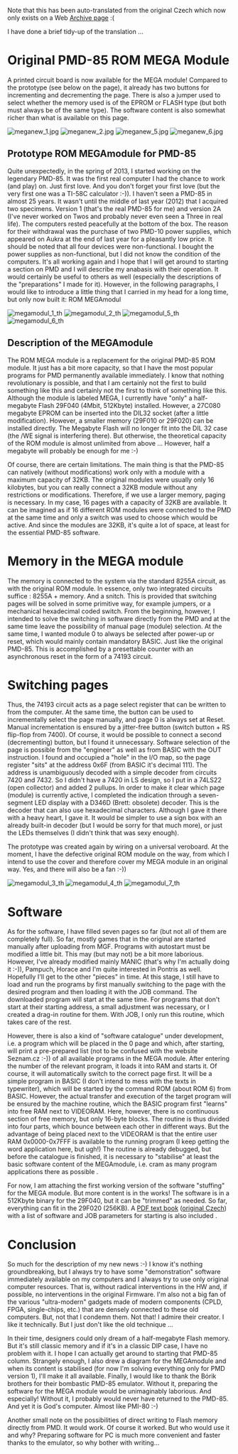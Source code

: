 Note that this has been auto-translated from the original Czech which now only exists on a Web [Archive page](https://web.archive.org/web/20170906110934/http://www.nostalcomp.cz/pmd_megamodul.php) :(<br>

I have done a brief tidy-up of the translation ... <br>

# Original PMD-85 ROM MEGA Module
A printed circuit board is now available for the MEGA module! Compared to the prototype (see below on the page), it already has two buttons for incrementing and decrementing the page. There is also a jumper used to select whether the memory used is of the EPROM or FLASH type (but both must always be of the same type). The software content is also somewhat richer than what is available on this page. <br>

![meganew_1.jpg](meganew_1.jpg)
![meganew_2.jpg](meganew_2.jpg)
![meganew_5.jpg](meganew_5.jpg)
![meganew_6.jpg](meganew_6.jpg)

## Prototype ROM MEGAmodule for PMD-85
Quite unexpectedly, in the spring of 2013, I started working on the legendary PMD-85. It was the first real computer I had the chance to work (and play) on. Just first love. And you don't forget your first love (but the very first one was a TI-58C calculator :-)). I haven't seen a PMD-85 in almost 25 years. It wasn't until the middle of last year (2012) that I acquired two specimens. Version 1 (that's the real PMD-85 for me) and version 2A (I've never worked on Twos and probably never even seen a Three in real life). The computers rested peacefully at the bottom of the box. The reason for their withdrawal was the purchase of two PMD-10 power supplies, which appeared on Aukra at the end of last year for a pleasantly low price. It should be noted that all four devices were non-functional. I bought the power supplies as non-functional, but I did not know the condition of the computers. It's all working again and I hope that I will get around to starting a section on PMD and I will describe my anabasis with their operation. It would certainly be useful to others as well (especially the descriptions of the "preparations" I made for it). However, in the following paragraphs, I would like to introduce a little thing that I carried in my head for a long time, but only now built it: ROM MEGAmodul

![megamodul_1_th](megamodul_1_th.jpg)
![megamodul_2_th](megamodul_2_th.jpg)
![megamodul_5_th](megamodul_5_th.jpg)
![megamodul_6_th](megamodul_6_th.jpg)

## Description of the MEGAmodule
The ROM MEGA module is a replacement for the original PMD-85 ROM module. It just has a bit more capacity, so that I have the most popular programs for PMD permanently available immediately. I know that nothing revolutionary is possible, and that I am certainly not the first to build something like this and certainly not the first to think of something like this. Although the module is labeled MEGA, I currently have "only" a half-megabyte Flash 29F040 (4Mbit, 512Kbyte) installed. However, a 27C080 megabyte EPROM can be inserted into the DIL32 socket (after a little modification). However, a smaller memory (29F010 or 29F020) can be installed directly. The Megabyte Flash will no longer fit into the DIL 32 case (the /WE signal is interfering there). But otherwise, the theoretical capacity of the ROM module is almost unlimited from above ... However, half a megabyte will probably be enough for me :-)

Of course, there are certain limitations. The main thing is that the PMD-85 can natively (without modifications) work only with a module with a maximum capacity of 32KB. The original modules were usually only 16 kilobytes, but you can really connect a 32KB module without any restrictions or modifications. Therefore, if we use a larger memory, paging is necessary. In my case, 16 pages with a capacity of 32KB are available. It can be imagined as if 16 different ROM modules were connected to the PMD at the same time and only a switch was used to choose which would be active. And since the modules are 32KB, it's quite a lot of space, at least for the essential PMD-85 software.

# Memory in the MEGA module
The memory is connected to the system via the standard 8255A circuit, as with the original ROM module. In essence, only two integrated circuits suffice : 8255A + memory. And a snitch. This is provided that switching pages will be solved in some primitive way, for example jumpers, or a mechanical hexadecimal coded switch. From the beginning, however, I intended to solve the switching in software directly from the PMD and at the same time leave the possibility of manual page (module) selection. At the same time, I wanted module 0 to always be selected after power-up or reset, which would mainly contain mandatory BASIC. Just like the original PMD-85. This is accomplished by a presettable counter with an asynchronous reset in the form of a 74193 circuit.

# Switching pages
Thus, the 74193 circuit acts as a page select register that can be written to from the computer. At the same time, the button can be used to incrementally select the page manually, and page 0 is always set at Reset. Manual incrementation is ensured by a jitter-free button (switch button + RS flip-flop from 7400). Of course, it would be possible to connect a second (decrementing) button, but I found it unnecessary. Software selection of the page is possible from the "engineer" as well as from BASIC with the OUT instruction. I found and occupied a "hole" in the I/O map, so the page register "sits" at the address 0x6F (from BASIC it's decimal 111). The address is unambiguously decoded with a simple decoder from circuits 7420 and 7432. So I didn't have a 7420 in LS design, so I put in a 74LS22 (open collector) and added 2 pullups. In order to make it clear which page (module) is currently active, I completed the indication through a seven-segment LED display with a D346D (Brett: obsolete) decoder. This is the decoder that can also use hexadecimal characters. Although I gave it there with a heavy heart, I gave it. It would be simpler to use a sign box with an already built-in decoder (but I would be sorry for that much more), or just the LEDs themselves (I didn't think that was sexy enough).

The prototype was created again by wiring on a universal veroboard. At the moment, I have the defective original ROM module on the way, from which I intend to use the cover and therefore cover my MEGA module in an original way. Yes, and there will also be a fan :-))

![megamodul_3_th](megamodul_3_th.jpg)
![megamodul_4_th](megamodul_4_th.jpg)
![megamodul_7_th](megamodul_7_th.jpg)

# Software
As for the software, I have filled seven pages so far (but not all of them are completely full). So far, mostly games that in the original are started manually after uploading from MGF. Programs with autostart must be modified a little bit. This may (but may not) be a bit more laborious. However, I've already modified mainly MANIC (that's why I'm actually doing it :-)), Pampuch, Horace and I'm quite interested in Pontris as well. Hopefully I'll get to the other "pieces" in time. At this stage, I still have to load and run the programs by first manually switching to the page with the desired program and then loading it with the JOB command. The downloaded program will start at the same time. For programs that don't start at their starting address, a small adjustment was necessary, or I created a drag-in routine for them. With JOB, I only run this routine, which takes care of the rest.

However, there is also a kind of "software catalogue" under development, i.e. a program which will be placed in the 0 page and which, after starting, will print a pre-prepared list (not to be confused with the website Seznam.cz :-)) of all available programs in the MEGA module. After entering the number of the relevant program, it loads it into RAM and starts it. Of course, it will automatically switch to the correct page first. It will be a simple program in BASIC (I don't intend to mess with the texts in typewriter), which will be started by the command ROM (about ROM 6) from BASIC. However, the actual transfer and execution of the target program will be ensured by the machine routine, which the BASIC program first "learns" into free RAM next to VIDEORAM. Here, however, there is no continuous section of free memory, but only 16-byte blocks. The routine is thus divided into four parts, which bounce between each other in different ways. But the advantage of being placed next to the VIDEORAM is that the entire user RAM 0x0000-0x7FFF is available to the running program (I keep getting the word application here, but ugh!) The routine is already debugged, but before the catalogue is finished, it is necessary to "stabilise" at least the basic software content of the MEGAmodule, i.e. cram as many program applications there as possible .

For now, I am attaching the first working version of the software "stuffing" for the MEGA module. But more content is in the works! The software is in a 512Kbyte binary for the 29F040, but it can be "trimmed" as needed. So far, everything can fit in the 29F020 (256KB). A [PDF text book](Contents_of_ROM_MEGA_module_for_PMD_EN.pdf) ([original Czech](Obsah_ROM_MEGA_modulu_pro_PMD_CZ.pdf)) with a list of software and JOB parameters for starting is also included .

# Conclusion
So much for the description of my new news :-) I know it's nothing groundbreaking, but I always try to have some "demonstration" software immediately available on my computers and I always try to use only original computer resources. That is, without radical interventions in the HW and, if possible, no interventions in the original Firmware. I'm also not a big fan of the various "ultra-modern" gadgets made of modern components (CPLD, FPGA, single-chips, etc.) that are densely connected to these old computers. But, not that I condemn them. Not that! I admire their creator. I like it technically. But I just don't like the old technique ...

In their time, designers could only dream of a half-megabyte Flash memory. But it's still classic memory and if it's in a classic DIP case, I have no problem with it. I hope I can actually get around to starting that PMD-85 column. Strangely enough, I also drew a diagram for the MEGAmodule and when its content is stabilised (for now I'm solving everything only for PMD version 1), I'll make it all available. Finally, I would like to thank the Bórik brothers for their bombastic PMD-85 emulator. Without it, preparing the software for the MEGA module would be unimaginably laborious. And especially! Without it, I probably would never have returned to the PMD-85. And yet it is God's computer. Almost like PMI-80 :-)

Another small note on the possibilities of direct writing to Flash memory directly from PMD. It would work. Of course it worked. But who would use it and why? Preparing software for PC is much more convenient and faster thanks to the emulator, so why bother with writing...
